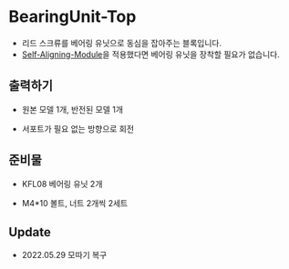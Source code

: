 # BearingUnit-Top

- 리드 스크류를 베어링 유닛으로 동심을 잡아주는 블록입니다.
- [Self-Aligning-Module](https://github.com/simulz/CreMaker_TuneUp/tree/main/3D_Models/Main_Parts/X/Self-Aligning-Module)을 적용했다면 베어링 유닛을 장착할 필요가 없습니다.

## 출력하기

+ 원본 모델 1개, 반전된 모델 1개

+ 서포트가 필요 없는 방향으로 회전

## 준비물

+ KFL08 베어링 유닛 2개

+ M4*10 볼트, 너트 2개씩 2세트

## Update

+ 2022.05.29  모따기 복구
